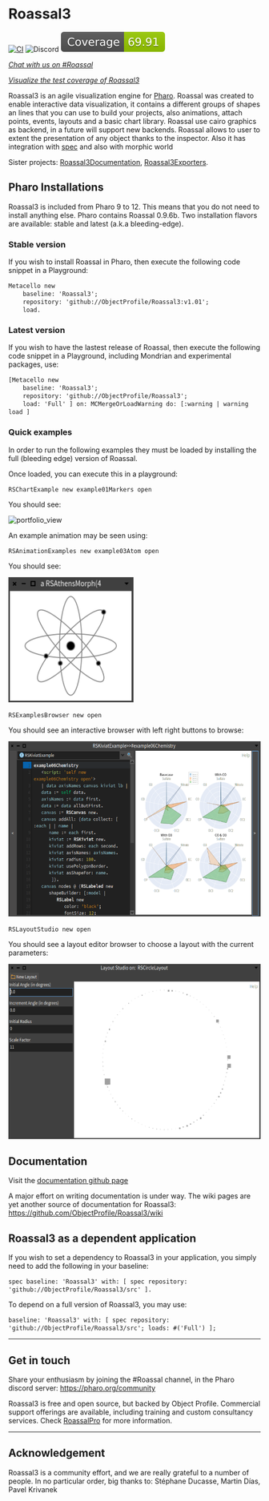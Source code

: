 # Roassal3
[![CI](https://github.com/ObjectProfile/Roassal3/actions/workflows/runTests.yml/badge.svg)](https://github.com/ObjectProfile/Roassal3/actions/workflows/runTests.yml)
![Discord](https://img.shields.io/discord/223421264751099906)
[![Coverage](https://raw.githubusercontent.com/ObjectProfile/Roassal3/master/ci_data/coverageBadge.svg)](https://github.com/ObjectProfile/Roassal3/blob/master/ci_data/coverage.png)

[*Chat with us on #Roassal*](https://discord.gg/QewZMZa)

[*Visualize the test coverage of Roassal3*](https://github.com/ObjectProfile/Roassal3/blob/master/ci_data/coverage.png)

<!-- [![SmalltalkCI](https://github.com/ObjectProfile/Roassal3/actions/workflows/main.yml/badge.svg)](https://github.com/ObjectProfile/Roassal3/actions/workflows/main.yml) -->

<!-- [![Coverage Status](https://coveralls.io/repos/github/ObjectProfile/Roassal3/badge.svg?branch=master)](https://coveralls.io/github/ObjectProfile/Roassal3?branch=master) -->

Roassal3 is an agile visualization engine for [Pharo](http://pharo.org). Roassal was created to enable interactive data visualization, it contains a different groups of shapes an lines that you can use to build your projects, also animations, attach points, events, layouts and a basic chart library.
Roassal use cairo graphics as backend, in a future will support new backends.
Roassal allows to user to extent the presentation of any object thanks to the inspector. Also it has integration with [spec](https://github.com/pharo-spec/Spec) and also with morphic world

Sister projects: [Roassal3Documentation](https://github.com/ObjectProfile/Roassal3Documentation), [Roassal3Exporters](https://github.com/ObjectProfile/Roassal3Exporters).

## Pharo Installations
Roassal3 is included from Pharo 9 to 12. This means that you do not need to install anything else. Pharo contains Roassal 0.9.6b.
Two installation flavors are available: stable and latest (a.k.a bleeding-edge).

### Stable version
If you wish to install Roassal in Pharo, then execute the following code snippet in a Playground:

```Smalltalk
Metacello new
    baseline: 'Roassal3';
    repository: 'github://ObjectProfile/Roassal3:v1.01';
    load.
```

### Latest version
If you wish to have the lastest release of Roassal, then execute the following code snippet in a Playground, including Mondrian and experimental packages, use:

```Smalltalk
[Metacello new
    baseline: 'Roassal3';
    repository: 'github://ObjectProfile/Roassal3';
    load: 'Full' ] on: MCMergeOrLoadWarning do: [:warning | warning load ]
```

### Quick examples
In order to run the following examples they must be loaded by installing the full (bleeding edge) version of Roassal.

Once loaded, you can execute this in a playground:

```Smalltalk
RSChartExample new example01Markers open
```

You should see:

<img width="250" height="250" alt="portfolio_view" src="https://user-images.githubusercontent.com/10532890/84400888-9afc6180-abd0-11ea-8258-4bbcbee7bd15.png">


An example animation may be seen using:

```Smalltalk
RSAnimationExamples new example03Atom open
```
You should see:

<img width="250" height="250" alt="atom" src="https://github.com/ObjectProfile/Roassal3/raw/master/images/example03atom.gif?raw=true">

```Smalltalk
RSExamplesBrowser new open
```
You should see an interactive browser with left right buttons to browse:

<img height="350" alt="exampleBrowser" src="https://github.com/ObjectProfile/Roassal3/raw/master/images/exampleBrowser.png?raw=true">

```Smalltalk
RSLayoutStudio new open
```
You should see a layout editor browser to choose a layout with the current parameters:

<img height="350" alt="layoutStudio" src="https://github.com/ObjectProfile/Roassal3/raw/master/images/layoutStudio.png?raw=true">

## Documentation

Visit the [documentation github page](https://github.com/ObjectProfile/Roassal3Documentation)

A major effort on writing documentation is under way. The wiki pages are yet another source of documentation for Roassal3: https://github.com/ObjectProfile/Roassal3/wiki

## Roassal3 as a dependent application
If you wish to set a dependency to Roassal3 in your application, you simply need to add the following in your baseline:

```Smalltalk
spec baseline: 'Roassal3' with: [ spec repository: 'github://ObjectProfile/Roassal3/src' ].
```

To depend on a full version of Roassal3, you may use:

```Smalltalk
baseline: 'Roassal3' with: [ spec repository: 'github://ObjectProfile/Roassal3/src'; loads: #('Full') ];
```
_____
## Get in touch
Share your enthusiasm by joining the #Roassal channel, in the Pharo discord server: https://pharo.org/community

Roassal3 is free and open source, but backed by Object Profile. Commercial support offerings are available, including training and custom consultancy services. Check [RoassalPro](https://github.com/ObjectProfile/Roassal3Documentation/blob/6bbc6a4cb36914e1f79b3a038c32984673a1384f/documentation/RoassalPro.md) for more information.
_____
## Acknowledgement

Roassal3 is a community effort, and we are really grateful to a number of people. In no particular order, big thanks to:
Stéphane Ducasse, Martin Días, Pavel Krivanek
